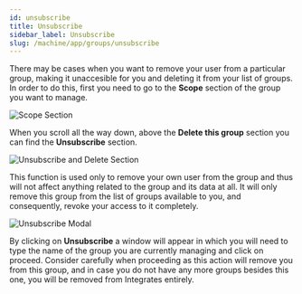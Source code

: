 ```yaml
---
id: unsubscribe
title: Unsubscribe
sidebar_label: Unsubscribe
slug: /machine/app/groups/unsubscribe
---
```


There may be cases
when you want to
remove your user
from a particular group,
making it unaccesible for you
and deleting it from
your list of groups.
In order to do this,
first you need to go
to the **Scope** section
of the group you want to manage.

![Scope Section](https://res.cloudinary.com/fluid-attacks/image/upload/v1622211893/docs/web/groups/deletion/highlighting_scope_rsioo0.webp)

When you scroll all the way down,
above the **Delete this group** section
you can find the **Unsubscribe** section.

![Unsubscribe and Delete Section](https://res.cloudinary.com/fluid-attacks/image/upload/v1622211892/docs/web/groups/deletion/delete_unsubscribe_ym9583.webp)

This function is used only to remove
your own user from the group
and thus will not affect anything
related to the group
and its data at all.
It will only remove this group
from the list of groups available to you,
and consequently,
revoke your access to it completely.

![Unsubscribe Modal](https://res.cloudinary.com/fluid-attacks/image/upload/v1622211894/docs/web/groups/deletion/unsubscribe_modal_g0anrt.webp)

By clicking on **Unsubscribe**
a window will appear
in which you will need to type the name
of the group you are currently managing
and click on proceed.
Consider carefully when proceeding
as this action will remove you from this group,
and in case you do not have
any more groups besides this one,
you will be removed from Integrates entirely.
